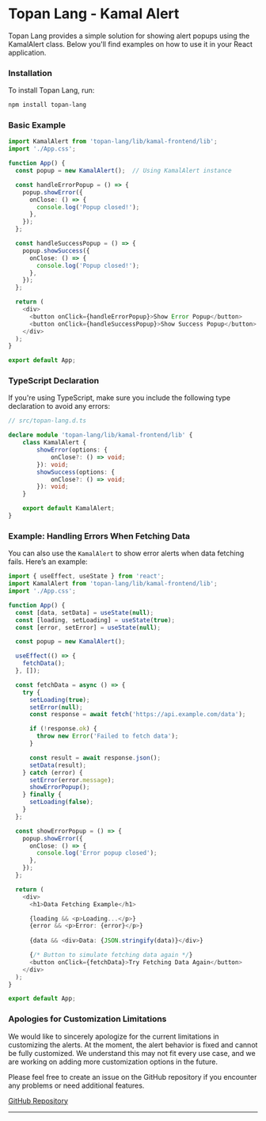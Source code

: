 # Topan Lang - Kamal Alert

Topan Lang provides a simple solution for showing alert popups using the KamalAlert class. Below you'll find examples on how to use it in your React application.

### Installation

To install Topan Lang, run:

```bash
npm install topan-lang
```

### Basic Example

```ts
import KamalAlert from 'topan-lang/lib/kamal-frontend/lib';
import './App.css';

function App() {
  const popup = new KamalAlert();  // Using KamalAlert instance

  const handleErrorPopup = () => {
    popup.showError({
      onClose: () => {
        console.log('Popup closed!');
      },
    });
  };

  const handleSuccessPopup = () => {
    popup.showSuccess({
      onClose: () => {
        console.log('Popup closed!');
      },
    });
  };

  return (
    <div>
      <button onClick={handleErrorPopup}>Show Error Popup</button>
      <button onClick={handleSuccessPopup}>Show Success Popup</button>
    </div>
  );
}

export default App;
```

### TypeScript Declaration

If you're using TypeScript, make sure you include the following type declaration to avoid any errors:

```ts
// src/topan-lang.d.ts

declare module 'topan-lang/lib/kamal-frontend/lib' {
    class KamalAlert {
        showError(options: {
            onClose?: () => void;
        }): void;
        showSuccess(options: {
            onClose?: () => void;
        }): void;
    }

    export default KamalAlert;
}
```

### Example: Handling Errors When Fetching Data

You can also use the `KamalAlert` to show error alerts when data fetching fails. Here’s an example:

```ts
import { useEffect, useState } from 'react';
import KamalAlert from 'topan-lang/lib/kamal-frontend/lib';
import './App.css';

function App() {
  const [data, setData] = useState(null);
  const [loading, setLoading] = useState(true);
  const [error, setError] = useState(null);

  const popup = new KamalAlert();

  useEffect(() => {
    fetchData();
  }, []);

  const fetchData = async () => {
    try {
      setLoading(true);
      setError(null);
      const response = await fetch('https://api.example.com/data');

      if (!response.ok) {
        throw new Error('Failed to fetch data');
      }

      const result = await response.json();
      setData(result);
    } catch (error) {
      setError(error.message);
      showErrorPopup();
    } finally {
      setLoading(false);
    }
  };

  const showErrorPopup = () => {
    popup.showError({
      onClose: () => {
        console.log('Error popup closed');
      },
    });
  };

  return (
    <div>
      <h1>Data Fetching Example</h1>

      {loading && <p>Loading...</p>}
      {error && <p>Error: {error}</p>}
      
      {data && <div>Data: {JSON.stringify(data)}</div>}

      {/* Button to simulate fetching data again */}
      <button onClick={fetchData}>Try Fetching Data Again</button>
    </div>
  );
}

export default App;
```

### Apologies for Customization Limitations

We would like to sincerely apologize for the current limitations in customizing the alerts. At the moment, the alert behavior is fixed and cannot be fully customized. We understand this may not fit every use case, and we are working on adding more customization options in the future.

Please feel free to create an issue on the GitHub repository if you encounter any problems or need additional features.

[GitHub Repository](https://github.com/RizqullahY/topan-lang/issues)

---
